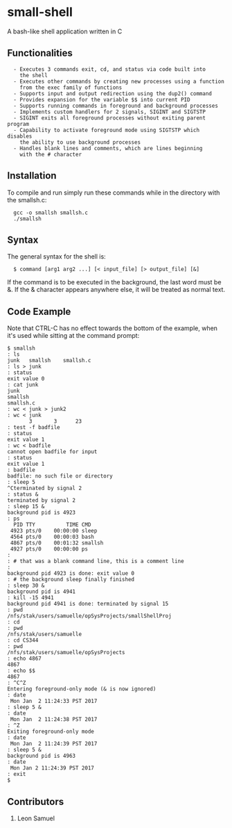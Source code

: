 # small-shell

A bash-like shell application written in C
 	
## Functionalities
  ```
    - Executes 3 commands exit, cd, and status via code built into 
      the shell
    - Executes other commands by creating new processes using a function 
      from the exec family of functions
    - Supports input and output redirection using the dup2() command
    - Provides expansion for the variable $$ into current PID
    - Supports running commands in foreground and background processes
    - Implements custom handlers for 2 signals, SIGINT and SIGTSTP 
    - SIGINT exits all foreground processes without exiting parent program 
    - Capability to activate foreground mode using SIGTSTP which disables
      the ability to use background processes
    - Handles blank lines and comments, which are lines beginning 
      with the # character
  ```


## Installation
  To compile and run simply run these commands while in the directory
  with the smallsh.c:
  ```
    gcc -o smallsh smallsh.c
    ./smallsh
  ```

## Syntax
  The general syntax for the shell is:
  ```
    $ command [arg1 arg2 ...] [< input_file] [> output_file] [&]
  ```
  If the command is to be executed in the background, the last word must be &. 
  If the & character appears anywhere else, it will be treated as normal text.
  
 ## Code Example
 Note that CTRL-C has no effect towards the bottom of the example, when it's used
 while sitting at the command prompt:
 ```
 $ smallsh
 : ls
 junk   smallsh    smallsh.c
 : ls > junk
 : status
 exit value 0
 : cat junk
 junk
 smallsh
 smallsh.c
 : wc < junk > junk2
 : wc < junk
        3       3      23
 : test -f badfile
 : status
 exit value 1
 : wc < badfile
 cannot open badfile for input
 : status
 exit value 1
 : badfile
 badfile: no such file or directory
 : sleep 5
 ^Cterminated by signal 2
 : status &
 terminated by signal 2
 : sleep 15 &
 background pid is 4923
 : ps
   PID TTY          TIME CMD
  4923 pts/0    00:00:00 sleep
  4564 pts/0    00:00:03 bash
  4867 pts/0    00:01:32 smallsh
  4927 pts/0    00:00:00 ps
 :
 : # that was a blank command line, this is a comment line
 :
 background pid 4923 is done: exit value 0
 : # the background sleep finally finished
 : sleep 30 &
 background pid is 4941
 : kill -15 4941
 background pid 4941 is done: terminated by signal 15
 : pwd
 /nfs/stak/users/samuelle/opSysProjects/smallShellProj
 : cd
 : pwd
 /nfs/stak/users/samuelle
 : cd CS344
 : pwd
 /nfs/stak/users/samuelle/opSysProjects
 : echo 4867
 4867
 : echo $$
 4867
 : ^C^Z
 Entering foreground-only mode (& is now ignored)
 : date
  Mon Jan  2 11:24:33 PST 2017
 : sleep 5 &
 : date
  Mon Jan  2 11:24:38 PST 2017
 : ^Z
 Exiting foreground-only mode
 : date
  Mon Jan  2 11:24:39 PST 2017
 : sleep 5 &
 background pid is 4963
 : date
  Mon Jan 2 11:24:39 PST 2017
 : exit
 $
 ```

## Contributors
1. Leon Samuel
